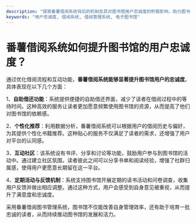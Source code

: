 ```yaml
---
description: "探索番薯借阅系统背后的机制及其对图书馆用户忠诚度的积极影响，助力图书管理效率。"
keywords: "用户忠诚度, 借阅系统, 借阅管理系统, 电子图书馆"
---
```

# 番薯借阅系统如何提升图书馆的用户忠诚度？

通过优化借阅流程和互动功能，**番薯借阅系统能够显著提升图书馆用户的忠诚度**。具体表现在以下几个方面：

1、**自助借还功能**：系统提供便捷的自助借还界面，减少了读者在借阅过程中的等待时间。这种高效的服务让读者更加愿意频繁使用图书馆的资源，从而提高了他们对图书馆的依赖感。

2、**个性化推荐**：利用数据分析，番薯借阅系统可以根据用户的借阅历史与偏好，为其提供个性化书籍推荐。这种贴心的服务不仅满足了读者的需求，还增强了用户对平台的认同感。

3、**互动社区**：该系统设有书评、分享和讨论等功能，鼓励用户参与到图书馆的活动中。通过建立社区氛围，读者彼此之间可以分享书单和阅读经验，增强了社群归属感，使得用户更愿意长期留在这一平台。

4、**定期活动与反馈机制**：系统支持图书馆开展定期的读书活动和问卷调查，收集用户反馈并做出相应调整。通过这种方式，用户会感受到自身意见被重视，从而提升了满意度和忠诚度。

采用番薯借阅图书管理系统，图书馆不仅能改善自身管理效率，还有助于培育一批忠诚的读者，从而持续推动图书馆的发展和活力。
